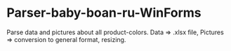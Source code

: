 # Parser-baby-boan-ru-WinForms

Parse data and pictures about all product-colors.
Data => .xlsx file,
Pictures => conversion to general format, resizing.
